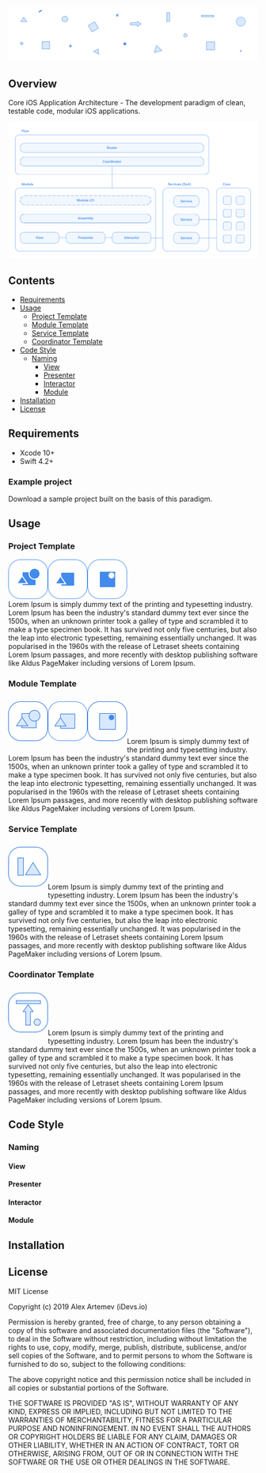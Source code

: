 ![Core-iOS-Application-Architecture](/images/header.png)

## Overview

Core iOS Application Architecture - The development paradigm of clean, testable code, modular iOS applications.

![Core-Architecture](/images/core.png)

## Contents

* [Requirements](#requirements)
* [Usage](#usage)
  + [Project Template](#project-template)
  + [Module Template](#module-template)
  + [Service Template](#service-template)
  + [Coordinator Template](#coordinator-template)
* [Code Style](#code-style)
  + [Naming](#naming)
    - [View](#view)
    - [Presenter](#presenter)
    - [Interactor](#interactor)
    - [Module](#module)
* [Installation](#installation)
* [License](#license)


## Requirements

* Xcode 10+
* Swift 4.2+

### Example project

Download a sample project built on the basis of this paradigm.


## Usage


### Project Template

<img src="/images/project-viper.png" align="left" height="80px">
<img src="/images/project-mvp.png" align="left" height="80px">
<img src="/images/project-mvc.png" align="left" height="80px">

<br>
<br>
<br>
<br>

Lorem Ipsum is simply dummy text of the printing and typesetting industry. Lorem Ipsum has been the industry's standard dummy text ever since the 1500s, when an unknown printer took a galley of type and scrambled it to make a type specimen book. It has survived not only five centuries, but also the leap into electronic typesetting, remaining essentially unchanged. It was popularised in the 1960s with the release of Letraset sheets containing Lorem Ipsum passages, and more recently with desktop publishing software like Aldus PageMaker including versions of Lorem Ipsum.


### Module Template

<img src="/images/module-viper.png" align="left" height="80px" hspace="0px" vspace="10px">
<img src="/images/module-mvp.png" align="left" height="80px" hspace="0px" vspace="10px">
<img src="/images/module-mvc.png" align="left" height="80px" hspace="0px" vspace="10px">

<br>
<br>
<br>
<br>

Lorem Ipsum is simply dummy text of the printing and typesetting industry. Lorem Ipsum has been the industry's standard dummy text ever since the 1500s, when an unknown printer took a galley of type and scrambled it to make a type specimen book. It has survived not only five centuries, but also the leap into electronic typesetting, remaining essentially unchanged. It was popularised in the 1960s with the release of Letraset sheets containing Lorem Ipsum passages, and more recently with desktop publishing software like Aldus PageMaker including versions of Lorem Ipsum.

### Service Template

<img src="/images/service.png" align="left" height="80px" hspace="0px" vspace="10px">

<br>
<br>
<br>
<br>

Lorem Ipsum is simply dummy text of the printing and typesetting industry. Lorem Ipsum has been the industry's standard dummy text ever since the 1500s, when an unknown printer took a galley of type and scrambled it to make a type specimen book. It has survived not only five centuries, but also the leap into electronic typesetting, remaining essentially unchanged. It was popularised in the 1960s with the release of Letraset sheets containing Lorem Ipsum passages, and more recently with desktop publishing software like Aldus PageMaker including versions of Lorem Ipsum.


### Coordinator Template

<img src="/images/coordinator.png" align="left" height="80px" hspace="0px" vspace="10px">

<br>
<br>
<br>
<br>

Lorem Ipsum is simply dummy text of the printing and typesetting industry. Lorem Ipsum has been the industry's standard dummy text ever since the 1500s, when an unknown printer took a galley of type and scrambled it to make a type specimen book. It has survived not only five centuries, but also the leap into electronic typesetting, remaining essentially unchanged. It was popularised in the 1960s with the release of Letraset sheets containing Lorem Ipsum passages, and more recently with desktop publishing software like Aldus PageMaker including versions of Lorem Ipsum.


## Code Style

### Naming

#### View
#### Presenter
#### Interactor
#### Module


## Installation

## License

MIT License

Copyright (c) 2019 Alex Artemev (iDevs.io)

Permission is hereby granted, free of charge, to any person obtaining a copy
of this software and associated documentation files (the "Software"), to deal
in the Software without restriction, including without limitation the rights
to use, copy, modify, merge, publish, distribute, sublicense, and/or sell
copies of the Software, and to permit persons to whom the Software is
furnished to do so, subject to the following conditions:

The above copyright notice and this permission notice shall be included in all
copies or substantial portions of the Software.

THE SOFTWARE IS PROVIDED "AS IS", WITHOUT WARRANTY OF ANY KIND, EXPRESS OR
IMPLIED, INCLUDING BUT NOT LIMITED TO THE WARRANTIES OF MERCHANTABILITY,
FITNESS FOR A PARTICULAR PURPOSE AND NONINFRINGEMENT. IN NO EVENT SHALL THE
AUTHORS OR COPYRIGHT HOLDERS BE LIABLE FOR ANY CLAIM, DAMAGES OR OTHER
LIABILITY, WHETHER IN AN ACTION OF CONTRACT, TORT OR OTHERWISE, ARISING FROM,
OUT OF OR IN CONNECTION WITH THE SOFTWARE OR THE USE OR OTHER DEALINGS IN THE
SOFTWARE.
